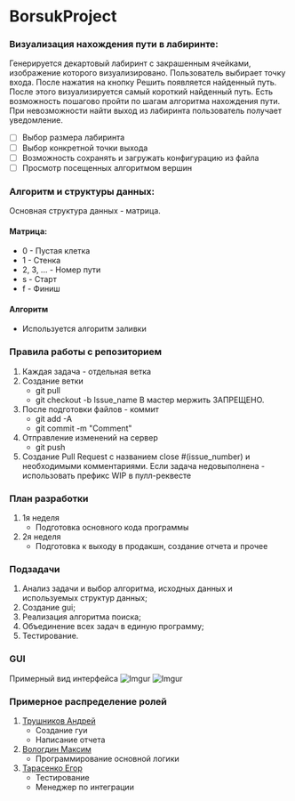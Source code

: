 # BorsukProject

### Визуализация нахождения пути в лабиринте:
Генерируется декартовый лабиринт с закрашенным ячейками, изображение которого визуализировано. Пользователь выбирает точку входа. После нажатия на кнопку Решить появляется найденный путь. После этого визуализируется самый короткий найденный путь. Есть возможность пошагово пройти по шагам алгоритма нахождения пути. При невозможности найти выход из лабиринта пользователь получает уведомление.

- [ ] Выбор размера лабиринта
- [ ] Выбор конкретной точки выхода
- [ ] Возможность сохранять и загружать конфигурацию из файла
- [ ] Просмотр посещенных алгоритмом вершин

### Алгоритм и структуры данных:
Основная структура данных - матрица.
#### Матрица:
+ 0 - Пустая клетка
+ 1 - Стенка
+ 2, 3, ... - Номер пути
+ s - Старт
+ f - Финиш
#### Алгоритм
+ Используется алгоритм заливки

### Правила работы с репозиторием
1. Каждая задача - отдельная ветка
2. Создание ветки 
	- git pull 
	- git checkout -b Issue_name
	В мастер мержить ЗАПРЕЩЕНО.
3.  После подготовки файлов - коммит
	- git add -A
	- git commit -m "Comment"
4. Отправление изменений на сервер
	- git push
5. Создание Pull Request с названием close #(issue_number) и необходимыми комментариями. 
	Если задача недовыполнена - использовать префикс WIP в пулл-реквесте

### План разработки
1. 1я неделя 
	- Подготовка основного кода программы
2. 2я неделя
	- Подготовка к выходу в продакшн, создание отчета и прочее

### Подзадачи
1. Анализ задачи и выбор алгоритма, исходных данных и используемых структур данных;
2. Создание gui;
3. Реализация алгоритма поиска;
4. Объединение всех задач в единую программу;
5. Тестирование.

### GUI
Примерный вид интерфейса
![Imgur](https://pp.userapi.com/c852036/v852036125/15f1af/i--SzLRpnx0.jpg)
![Imgur](https://pp.userapi.com/c852036/v852036125/15f266/_H6qoOMGlSg.jpg)

### Примерное распределение ролей
1. [Трушников Андрей](https://github.com/AndersonGH)
	- Создание гуи
	- Написание отчета
2. [Вологдин Максим](https://github.com/makkksx)
	- Программирование основной логики
3. [Тарасенко Егор](https://github.com/Eg0R0828)
	- Тестирование
	- Менеджер по интеграции
